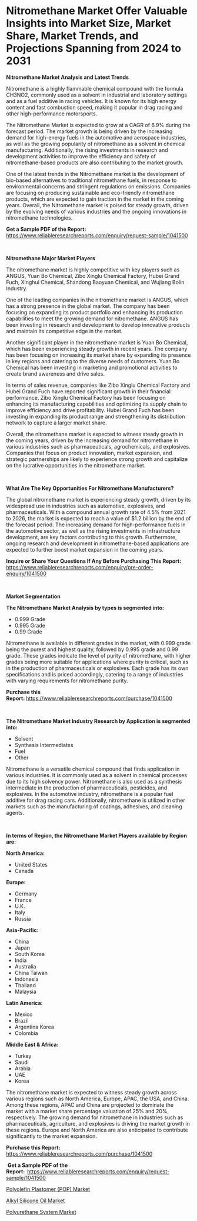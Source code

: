 <p><h1>Nitromethane Market Offer Valuable Insights into Market Size, Market Share, Market Trends, and Projections Spanning from 2024 to 2031</h1></p><p><strong>Nitromethane Market Analysis and Latest Trends</strong></p>
<p><p>Nitromethane is a highly flammable chemical compound with the formula CH3NO2, commonly used as a solvent in industrial and laboratory settings and as a fuel additive in racing vehicles. It is known for its high energy content and fast combustion speed, making it popular in drag racing and other high-performance motorsports.</p><p>The Nitromethane Market is expected to grow at a CAGR of 6.9% during the forecast period. The market growth is being driven by the increasing demand for high-energy fuels in the automotive and aerospace industries, as well as the growing popularity of nitromethane as a solvent in chemical manufacturing. Additionally, the rising investments in research and development activities to improve the efficiency and safety of nitromethane-based products are also contributing to the market growth.</p><p>One of the latest trends in the Nitromethane market is the development of bio-based alternatives to traditional nitromethane fuels, in response to environmental concerns and stringent regulations on emissions. Companies are focusing on producing sustainable and eco-friendly nitromethane products, which are expected to gain traction in the market in the coming years. Overall, the Nitromethane market is poised for steady growth, driven by the evolving needs of various industries and the ongoing innovations in nitromethane technologies.</p></p>
<p><strong>Get a Sample PDF of the Report:&nbsp;</strong> <a href="https://www.reliableresearchreports.com/enquiry/request-sample/1041500">https://www.reliableresearchreports.com/enquiry/request-sample/1041500</a></p>
<p>&nbsp;</p>
<p><strong>Nitromethane Major Market Players</strong></p>
<p><p>The nitromethane market is highly competitive with key players such as ANGUS, Yuan Bo Chemical, Zibo Xinglu Chemical Factory, Hubei Grand Fuch, Xinghui Chemical, Shandong Baoyuan Chemical, and Wujiang Bolin Industry. </p><p>One of the leading companies in the nitromethane market is ANGUS, which has a strong presence in the global market. The company has been focusing on expanding its product portfolio and enhancing its production capabilities to meet the growing demand for nitromethane. ANGUS has been investing in research and development to develop innovative products and maintain its competitive edge in the market.</p><p>Another significant player in the nitromethane market is Yuan Bo Chemical, which has been experiencing steady growth in recent years. The company has been focusing on increasing its market share by expanding its presence in key regions and catering to the diverse needs of customers. Yuan Bo Chemical has been investing in marketing and promotional activities to create brand awareness and drive sales.</p><p>In terms of sales revenue, companies like Zibo Xinglu Chemical Factory and Hubei Grand Fuch have reported significant growth in their financial performance. Zibo Xinglu Chemical Factory has been focusing on enhancing its manufacturing capabilities and optimizing its supply chain to improve efficiency and drive profitability. Hubei Grand Fuch has been investing in expanding its product range and strengthening its distribution network to capture a larger market share.</p><p>Overall, the nitromethane market is expected to witness steady growth in the coming years, driven by the increasing demand for nitromethane in various industries such as pharmaceuticals, agrochemicals, and explosives. Companies that focus on product innovation, market expansion, and strategic partnerships are likely to experience strong growth and capitalize on the lucrative opportunities in the nitromethane market.</p></p>
<p>&nbsp;</p>
<p><strong>What Are The Key Opportunities For Nitromethane Manufacturers?</strong></p>
<p><p>The global nitromethane market is experiencing steady growth, driven by its widespread use in industries such as automotive, explosives, and pharmaceuticals. With a compound annual growth rate of 4.5% from 2021 to 2026, the market is expected to reach a value of $1.2 billion by the end of the forecast period. The increasing demand for high-performance fuels in the automotive sector, as well as the rising investments in infrastructure development, are key factors contributing to this growth. Furthermore, ongoing research and development in nitromethane-based applications are expected to further boost market expansion in the coming years.</p></p>
<p><strong>Inquire or Share Your Questions If Any Before Purchasing This Report:</strong> <a href="https://www.reliableresearchreports.com/enquiry/pre-order-enquiry/1041500">https://www.reliableresearchreports.com/enquiry/pre-order-enquiry/1041500</a></p>
<p>&nbsp;</p>
<p><strong>Market Segmentation</strong></p>
<p><strong>The Nitromethane Market Analysis by types is segmented into:</strong></p>
<p><ul><li>0.999 Grade</li><li>0.995 Grade</li><li>0.99 Grade</li></ul></p>
<p><p>Nitromethane is available in different grades in the market, with 0.999 grade being the purest and highest quality, followed by 0.995 grade and 0.99 grade. These grades indicate the level of purity of nitromethane, with higher grades being more suitable for applications where purity is critical, such as in the production of pharmaceuticals or explosives. Each grade has its own specifications and is priced accordingly, catering to a range of industries with varying requirements for nitromethane purity.</p></p>
<p><strong>Purchase this Report:&nbsp;</strong><a href="https://www.reliableresearchreports.com/purchase/1041500">https://www.reliableresearchreports.com/purchase/1041500</a></p>
<p>&nbsp;</p>
<p><strong>The Nitromethane Market Industry Research by Application is segmented into:</strong></p>
<p><ul><li>Solvent</li><li>Synthesis Intermediates</li><li>Fuel</li><li>Other</li></ul></p>
<p><p>Nitromethane is a versatile chemical compound that finds application in various industries. It is commonly used as a solvent in chemical processes due to its high solvency power. Nitromethane is also used as a synthesis intermediate in the production of pharmaceuticals, pesticides, and explosives. In the automotive industry, nitromethane is a popular fuel additive for drag racing cars. Additionally, nitromethane is utilized in other markets such as the manufacturing of coatings, adhesives, and cleaning agents.</p></p>
<p>&nbsp;</p>
<p><strong>In terms of Region, the Nitromethane Market Players available by Region are:</strong></p>
<p>
    <p> <strong> North America: </strong>
        <ul>
            <li>United States</li>
            <li>Canada</li>
        </ul>
        </p> 
    <p> <strong> Europe: </strong>
        <ul>
            <li>Germany</li>
            <li>France</li>
            <li>U.K.</li>
            <li>Italy</li>
            <li>Russia</li>
        </ul>
        </p> 
    <p> <strong> Asia-Pacific: </strong>
        <ul>
            <li>China</li>
            <li>Japan</li>
            <li>South Korea</li>
            <li>India</li>
            <li>Australia</li>
            <li>China Taiwan</li>
            <li>Indonesia</li>
            <li>Thailand</li>
            <li>Malaysia</li>
        </ul>
        </p> 
    <p> <strong> Latin America: </strong>
        <ul>
            <li>Mexico</li>
            <li>Brazil</li>
            <li>Argentina Korea</li>
            <li>Colombia</li>
        </ul>
        </p> 
    <p> <strong> Middle East & Africa: </strong>
        <ul>
            <li>Turkey</li>
            <li>Saudi</li>
            <li>Arabia</li>
            <li>UAE</li>
            <li>Korea</li>
        </ul>
    </p>
    </p>
<p><p>The nitromethane market is expected to witness steady growth across various regions such as North America, Europe, APAC, the USA, and China. Among these regions, APAC and China are projected to dominate the market with a market share percentage valuation of 25% and 20%, respectively. The growing demand for nitromethane in industries such as pharmaceuticals, agriculture, and explosives is driving the market growth in these regions. Europe and North America are also anticipated to contribute significantly to the market expansion.</p></p>
<p><strong>Purchase this Report: </strong><a href="https://www.reliableresearchreports.com/purchase/1041500">https://www.reliableresearchreports.com/purchase/1041500</a></p>
<p>&nbsp;<strong>Get a Sample PDF of the Report:&nbsp;&nbsp;</strong><a href="https://www.reliableresearchreports.com/enquiry/request-sample/1041500">https://www.reliableresearchreports.com/enquiry/request-sample/1041500</a></p>
<p><strong></strong></p>
<p><p><a href="https://view.publitas.com/reportprime-1/polyolefin-plastomer-pop-market-size-market-share-and-global-market-analysis-report-2023-2030/">Polyolefin Plastomer (POP) Market</a></p><p><a href="https://view.publitas.com/reportprime-1/alkyl-silicone-oil-market-research-report-the-key-to-successful-business-strategy-forecasted-for-period-from-2023-2030/">Alkyl Silicone Oil Market</a></p><p><a href="https://view.publitas.com/reportprime-1/polyurethane-system-market-offer-valuable-insights-into-market-size-market-share-market-trends-and-projections-spanning-from-2023-to-2030/">Polyurethane System Market</a></p></p>